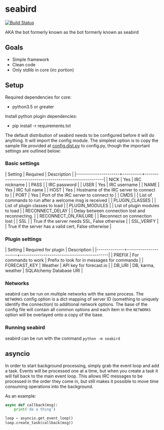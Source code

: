 # seabird

[![Build Status](https://travis-ci.org/belak/python-seabird.svg?branch=master)](https://travis-ci.org/belak/python-seabird)

AKA the bot formerly known as the bot formerly known as seabird

## Goals

* Simple framework
* Clean code
* Only stdlib in core (irc portion)

## Setup

Required dependencies for core:

* python3.5 or greater

Install python plugin dependencies:

* pip install -r requirements.txt

The default distribution of seabird needs to be configured before it will do
anything. It will import the config module. The simplest option is to copy the
sample file provided at [config.dist.py](config.dist.py) to config.py, though
the important settings are outlined below:

### Basic settings

| Setting              | Required | Description                                             |
|----------------------+----------+---------------------------------------------------------|
| NICK                 | Yes      | IRC nickname                                            |
| PASS                 |          | IRC password                                            |
| USER                 | Yes      | IRC username                                            |
| NAME                 | Yes      | IRC full name                                           |
| HOST                 | Yes      | Hostname of the IRC server to connect to                |
| PORT                 | Yes      | Port of the IRC server to connect to                    |
| CMDS                 |          | List of commands to run after a welcome msg is received |
| PLUGIN_CLASSES       |          | List of plugin classes to load                          |
| PLUGIN_MODULES       |          | List of plugin modules to load                          |
| RECONNECT_DELAY      |          | Delay between connection lost and reconnecting.         |
| RECONNECT_ON_FAILURE |          | Reconnect on connection lost                            |
| SSL                  |          | True if the server needs SSL, False otherwise           |
| SSL_VERIFY           |          | True if the server has a valid cert, False otherwise    |

### Plugin settings

| Setting      | Required for plugin  | Description                                 |
|--------------+----------------------+---------------------------------------------|
| PREFIX       | For commands to work | Prefix to look for in messages for commands |
| FORECAST_KEY | Weather              | API key for forecast.io                     |
| DB_URI       | DB, karma, weather   | SQLAlchemy Database URI                     |

### Networks

seabird can be run on multiple networks with the same process. The `NETWORKS`
config option is a dict mapping of server ID (something to uniquely identify the
connection) to additional network options. The base of the config file will
contain all common options and each item in the `NETWORKS` option will be
overlayed onto a copy of the base.

### Running seabird

seabird can be run with the command `python -m seabird`

## asyncio

In order to start background processing, simply grab the event loop and add a
task. Events will be processed one at a time, but when you create a task it will
fall back to the main event loop. This allows IRC messages to be processed in
the order they come in, but still makes it possible to move time consuming
operations into the background.

As an example:

``` python
async def callback(msg):
    print('do a thing')

loop = asyncio.get_event_loop()
loop.create_task(callback(msg))
```
